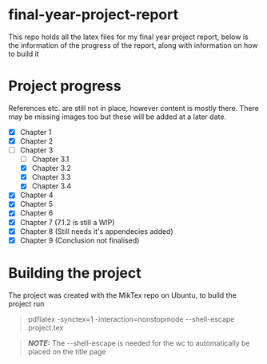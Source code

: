 # final-year-project-report
This repo holds all the latex files for my final year project report, below is the information of the progress of the 
report, along with information on how to build it

# Project progress
References etc. are still not in place, however content is mostly there. There may be missing images too but these will 
be added at a later date.
- [x] Chapter 1
- [x] Chapter 2
- [ ] Chapter 3
    - [ ] Chapter 3.1
    - [x] Chapter 3.2
    - [x] Chapter 3.3
    - [x] Chapter 3.4
- [x] Chapter 4
- [x] Chapter 5
- [x] Chapter 6
- [x] Chapter 7 (7.1.2 is still a WIP)
- [x] Chapter 8 (Still needs it's appendecies added)
- [x] Chapter 9 (Conclusion not finalised)

# Building the project
The project was created with the MikTex repo on Ubuntu, to build the project run
> pdflatex -synctex=1 -interaction=nonstopmode --shell-escape project.tex

> **_NOTE:_**  The --shell-escape is needed for the wc to automatically be placed on the title page
